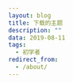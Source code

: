 ```yaml
---
layout: blog
title: 下载的主题
description: ""
data: 2019-08-11
tags:
  - 初学者
redirect_from:
  - /about/
---
```

